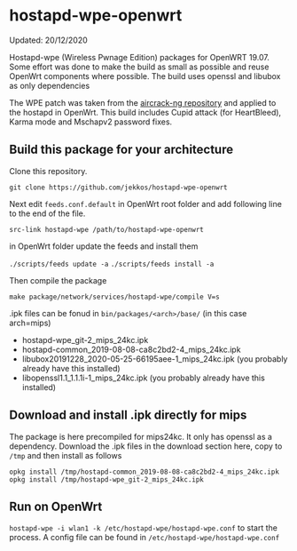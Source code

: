 
# hostapd-wpe-openwrt
Updated: 20/12/2020 

Hostapd-wpe (Wireless Pwnage Edition) packages for OpenWRT 19.07. Some effort was done to make the build as small as possible and reuse OpenWrt components where possible. The build uses openssl and libubox as only dependencies

The WPE patch was taken from the [aircrack-ng repository](https://github.com/aircrack-ng/aircrack-ng/blob/master/patches/wpe/hostapd-wpe/hostapd-wpe.patch) and applied to the hostapd in OpenWrt. This build includes Cupid attack (for HeartBleed), Karma mode and Mschapv2 password fixes.

## Build this package for your architecture

Clone this repository.

`git clone https://github.com/jekkos/hostapd-wpe-openwrt`

Next edit `feeds.conf.default` in OpenWrt root folder and add following line to the end of the file. 

`src-link hostapd-wpe /path/to/hostapd-wpe-openwrt`

in OpenWrt folder update the feeds and install them

`./scripts/feeds update -a`
`./scripts/feeds install -a`

Then compile the package

`make package/network/services/hostapd-wpe/compile V=s`

.ipk files can be fonud in `bin/packages/<arch>/base/` (in this case arch=mips)

* hostapd-wpe_git-2_mips_24kc.ipk
* hostapd-common_2019-08-08-ca8c2bd2-4_mips_24kc.ipk
* libubox20191228_2020-05-25-66195aee-1_mips_24kc.ipk (you probably already have this installed)
* libopenssl1.1_1.1.1i-1_mips_24kc.ipk (you probably already have this installed)

## Download and install .ipk directly for mips
The package is here precompiled for mips24kc. It only has openssl as a dependency. Download the .ipk files in the download section here, copy to `/tmp` and then install as follows

`opkg install /tmp/hostapd-common_2019-08-08-ca8c2bd2-4_mips_24kc.ipk`
`opkg install /tmp/hostapd-wpe_git-2_mips_24kc.ipk`

## Run on OpenWrt
`hostapd-wpe -i wlan1 -k /etc/hostapd-wpe/hostapd-wpe.conf` to start the process. A config file can be found in `/etc/hostapd-wpe/hostapd-wpe.conf`
